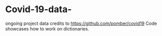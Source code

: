 # Covid-19-data-
ongoing project
data credits to https://github.com/pomber/covid19
Code showcases how to work on dictionaries.
